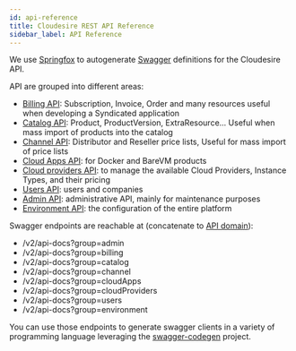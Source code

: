 ```yaml
---
id: api-reference
title: Cloudesire REST API Reference
sidebar_label: API Reference
---
```


We use [Springfox](https://github.com/springfox/springfox) to autogenerate
[Swagger](https://swagger.io/) definitions for the Cloudesire API.

API are grouped into different areas:

* [Billing API](/redoc/billing.html): Subscription, Invoice, Order and many resources useful when developing a Syndicated application
* [Catalog API](/redoc/catalog.html): Product, ProductVersion, ExtraResource... Useful when mass import of products into the catalog
* [Channel API](/redoc/channel.html): Distributor and Reseller price lists, Useful for mass import of price lists
* [Cloud Apps API](/redoc/cloud-apps.html): for Docker and BareVM products
* [Cloud providers API](/redoc/cloud-providers.html): to manage the available Cloud Providers, Instance Types, and their pricing
* [Users API](/redoc/users.html): users and companies
* [Admin API](/redoc/admin.html): administrative API, mainly for maintenance purposes
* [Environment API](/redoc/environment.html): the configuration of the entire platform

Swagger endpoints are reachable at (concatenate to [API
domain](api.md#domains)):

* /v2/api-docs?group=admin
* /v2/api-docs?group=billing
* /v2/api-docs?group=catalog
* /v2/api-docs?group=channel
* /v2/api-docs?group=cloudApps
* /v2/api-docs?group=cloudProviders
* /v2/api-docs?group=users
* /v2/api-docs?group=environment

You can use those endpoints to generate swagger clients in a variety of
programming language leveraging the
[swagger-codegen](https://github.com/swagger-api/swagger-codegen) project.
